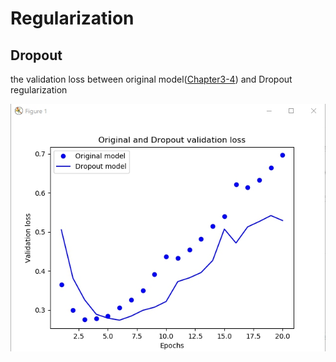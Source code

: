 Regularization
================

Dropout
----------------
the validation loss between original model([Chapter3-4](../../Chapter3/3-4%20IMDB%20comment)) and Dropout regularization

![](./readme/validation_result.jpg)
